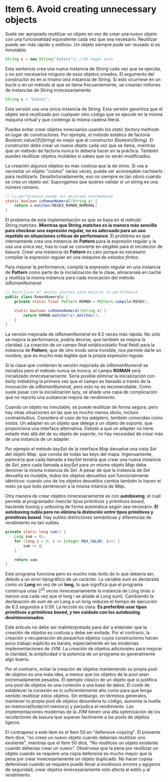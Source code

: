 # Item 6. Avoid creating unnecessary objects

Suele ser apropiado reutilizar un objeto en vez de crear una nuevo objeto con una funcionalidad equivalente cada vez que sea necesario. Reutilizar puede ser más rápido y estiloso. Un objeto siempre pude ser reusado si es inmutable.

```Java
String s = new String("bikini"); //No hagas esto
```

Esta sentencia crea una nueva instancia de String cada vez que se ejecuta, y no son necesarios ninguno de esos objetos creados. El argumento del constructor es en sí mismo otra instancia de String. Si esto ocurriese en un bucle o en un método al que se llama frecuentemente, se crearían millones de instancias de String innecesariamente. 

```Java
String s = "bikini";
```
Esta versión usa una única instancia de String. Esta versión garantiza que el objeto será reutilizado por cualquier otro código que se ejecute en la misma máquina virtual y que contenga la misma cadena literal.

Puedes evitar crear objetos innecsarios usando los *static factory methods* en lugar de constructores. Por ejemplo, el método estático de factoría *Boolean.valueOf(String)* es mejor que el constructor *Boolean(String)*. El constructor debe crear un nuevo objeto cada vez que se llama, mientras que un método de factoria nunca lo debería hacer en la práctica. También puedes reutilizar objetos mutables si sabes que no serán modificados.

La creación algunos objetos es más costosa que la de otros. Si vas a necesitar un objeto "costos" varias veces, puede ser aconsejable cachearlo para reutilizarlo. Desafortunadamente, eso no siempre es tan obvio cuando se crea un objeto así. Supongamos que quieres validar si un string es una número romano. 

``` Java
// La performance puede ser mejorada enormemente
static boolean isRomanNumeral(String s) {
    return s.matches(REGEX_ROMAN_NUMERAL)
}
```
El problema de esta implementación es que se basa en el método String.matches. **Mientras que String.matches es la manera más sencilla para checkear una expresión regular, no es adecuado para un uso repetido en situaciones críticas de performance**. El problema es que internamente crea una instancia de **Pattern** para la expresión regular y la usa una única vez, tras lo cual se convierte en *elegible* para el recolector de basura. Crear una instancia de **Pattern** es caro porque es necesario compilar la expresión regular en una *máquina de estados finitos*. 

Para mejorar la performance, compila la expresión regular en una instancia de **Pattern** como parte de la inicialización de la clase, almacenala en caché y reutiliza la misma instancia para cada invocación del método *isRomanNumeral*:

```Java
// Reutilizar el objeto costoso para mejorar la performance
public class RomanNumerals {
    private static final Pattern ROMAN = Pattern.compile(REGEX);

    static boolean isRomanNumeral(String s) {
        return ROMAN.matcher(s).matches();
    }
}
```
La versión mejorada de *isRomanNumeral* es 6.5 veces más rápida. No sólo se mejora la performance, podría decirse, que también se mejora la claridad. La creación de un campo final estático(static final field) para la instancia de **Pattern**, que de otro modo sería invisible, nos permite darle un nombre, que es mucho más legible que la propia expresión regular.

Si la clase que contienen la versión mejorada de *isRomanNumeral* se inicializa pero el método nunca se invoca, el campo **ROMAN** será inicializado innecesariamente. Sería posible eliminar la inicialización con *lazily initializing* la primera vez que el campo es llamado a través de la invocación de *isRomanNumeral*, pero esto no es recomendable. Como suele pasar con la inicialización lazy, se añade una capa de complicación que no reporta una sustancial mejora de rendimiento.

Cuando un objeto es inmutable, se puede reutilizar de forma segura, pero hay otras situaciones en las que es mucho menos obvio, incluso contraintuitivo. Considera el caso de los *adapters*, también conocidas como *vistas*. Un adapter es un objeto que delega a un objeto de soporte, que proporciona una interface alternativa. Debido a que un adapter no tiene estado más allá del de su objeto de soporte, no hay necesidad de crear más de una instancia de un adapter.

Por ejemplo el método *keySet* de la interface *Map*  devuelve una vista *Set* del objeto *Map*, que consta de todas las keys del mapa. Ingenuamente, parecería que cada llamada a keySet tendría que crear una nueva instancia de *Set*, pero cada llamada a *keySet* para un mismo objeto *Map* debe devolver la misma instancia de *Set*. A pesar de que la instancia de *Set* devuelta es mutable, todos los objetos devueltos son funcionalmente idénticos: cuando uno de los objetos devueltos cambia también lo hacen el resto ya que todo pertenecen a la misma intancia de *Map*. 

Otra manera de crear objetos innecesariamente es con **autoboxing**, el cuál permite al programador mezclar tipos primitivos y primitivos *boxed*, haciendo boxing y unboxing de forma automática según sea necesario. **El autoboxing nubla pero no elimina la distinción entre tipos primitivos y primitivos boxed**. Hay sutiles distinciones semánticas y diferencias de rendimiento no tan sutiles. 

``` Java
private static long sum() {
    Long sum = 0L;
    for (long i = 0; i <= Integer.MAX_VALUE; i++) {
        sum += i;
    }

    return sum;
}
```
Este programa funciona pero es mucho más lento de lo que debería ser, debido a un error tipográfico de un carácter. La variable *sum* es declarada como un **Long** en vez de un **long**, lo que significa que el programa construya unas 2<sup>31</sup> veces innecesariamente la instancia de Long (más o menos una cada vez que el long i se añade al Long sum). Cambiando la declaración de sum de un Long a un long reduces el tiempo de ejecución de 6.3 segundos a 0.59. La lección es clara: **Es preferible usar tipos primitivos a primitivos boxed, y ten cuidado con los autoboxing desintencionados**. 

Este artículo no debe ser malinterpretado para dar a entender que la creación de objetos es costosa y debe ser evitada. Por el contrario, la creación y recuperación de pequeños objetos cuyos constructores hacen poco trabajo explícito es barata, especialmente en las modernas implementaciones de JVM. La creación de objetos adicionales para mejorar la claridad, la simplicidad o la potencia de un programa es generalmente algo bueno.

Por el contrario, evitar la creación de objetos manteniendo su propia pool de objetos es una mala idea, a menos que los objetos de la pool sean extremadamente pesados. El ejemplo clásico de un objeto que sí justifica una pool de objetos es una conexión a una base de datos. El coste de establecer la conexión es lo suficientemente alto como para que tenga sentido reutilizar estos objetos. Sin embargo, en términos generales, mantener tu propia pool de objetos desordena tu código, aumenta la huella en memoria(footprint memory) y perjudica el rendimiento. Las implementaciones modernas de la JVM tienen una alta optimización de los recolectores de basura que superan facilmente a las pools de objetos ligeros. 

El contrapeso a este item es el Item 50 en "defensive copying". El presente item dice, "no crees un nuevo objeto cuando deberías reutilizar uno existente", mientras que el Item 50 dice, "No reutilices un objeto existente cuando deberías crear un nuevo". Obsérvese que la pena por reutilizar un objeto cuando se requiere una copia defensiva es mucho mayor que la pena por crear innecesariamente un objeto duplicado. No hacer copias defensivas cuando se requiere puede llevar a insidiosos errores y agujeros de seguridad; crear objetos innecesariamente sólo afecta al estilo y al rendimiento.

